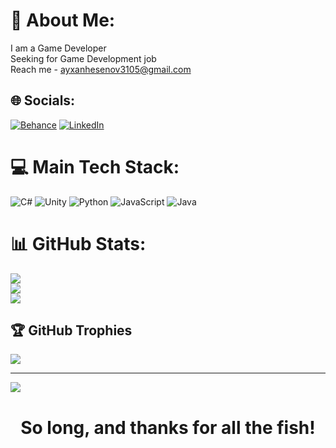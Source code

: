 # 💫 About Me:
I am a Game Developer<br>Seeking for Game Development job<br>Reach me - ayxanhesenov3105@gmail.com<br>


## 🌐 Socials:
[![Behance](https://img.shields.io/badge/Behance-1769ff?logo=behance&logoColor=white)](https://behance.net/ayxanhsnov) [![LinkedIn](https://img.shields.io/badge/LinkedIn-%230077B5.svg?logo=linkedin&logoColor=white)](https://linkedin.com/in/ayxan-hasanov-2364ba224) 

# 💻 Main Tech Stack:
![C#](https://img.shields.io/badge/c%23-%23239120.svg?style=for-the-badge&logo=c-sharp&logoColor=white) ![Unity](https://img.shields.io/badge/unity-%23323330.svg?style=for-the-badge&logo=unity&logoColor=%c90076) ![Python](https://img.shields.io/badge/python-3670A0?style=for-the-badge&logo=python&logoColor=ffdd54) ![JavaScript](https://img.shields.io/badge/javascript-%23323330.svg?style=for-the-badge&logo=javascript&logoColor=%23F7DF1E) ![Java](https://img.shields.io/badge/java-%23ED8B00.svg?style=for-the-badge&logo=java&logoColor=white)
# 📊 GitHub Stats:
![](https://github-readme-stats.vercel.app/api?username=moonkhan1&theme=dark&hide_border=false&include_all_commits=false&count_private=false)<br/>
![](https://github-readme-streak-stats.herokuapp.com/?user=moonkhan1&theme=dark&hide_border=false)<br/>
![](https://github-readme-stats.vercel.app/api/top-langs/?username=moonkhan1&theme=dark&hide_border=false&include_all_commits=false&count_private=false&layout=compact)

## 🏆 GitHub Trophies
![](https://github-profile-trophy.vercel.app/?username=moonkhan1&theme=gruvbox&no-frame=false&no-bg=true&margin-w=4)

---
[![](https://visitcount.itsvg.in/api?id=moonkhan1&icon=5&color=6)](https://visitcount.itsvg.in)

<h1 align="center">So long, and thanks for all the fish!</h1>
